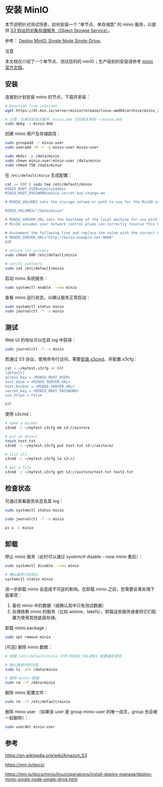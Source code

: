 # 安装 MinIO

本节说明针对测试场景，如何安装一个 “单节点、单存储盘” 的 minio 服务，以提供 <a target="_blank" rel="noopener noreferrer" href="https://en.wikipedia.org/wiki/Amazon_S3">S3 协议的对象存储服务（Object Storage Service）</a>。

参考： <a target="_blank" rel="noopener noreferrer" href="https://min.io/docs/minio/linux/operations/install-deploy-manage/deploy-minio-single-node-single-drive.html">Deploy MinIO: Single-Node Single-Drive</a>。

<aside class="note warning">
<div class="title">注意</div>

本文档仅介绍了一个单节点、测试目的的 minIO；生产级别的安装请参考  <a target="_blank" rel="noopener noreferrer" href="https://min.io/docs/">minio 官方文档</a>。

</aside>

## 安装

连接到计划安装 minio 的节点，下载并安装：

```bash
# Download from internet
wget https://dl.min.io/server/minio/release/linux-amd64/archive/minio_20231007150738.0.0_amd64.deb -O minio.deb

# 注意：在离线安装方案中，minio.deb 已经被复制到 ~/minio.deb
sudo dpkg -i minio.deb
```

创建 minio 用户及存储路径：

```bash
sudo groupadd -r minio-user
sudo useradd -M -r -g minio-user minio-user

sudo mkdir -p /data/minio
sudo chown minio-user:minio-user /data/minio
sudo chmod 750 /data/minio
```

在 `/etc/default/minio` 生成配置：

```bash
cat << EOF | sudo tee /etc/default/minio
MINIO_ROOT_USER=myminioadmin
MINIO_ROOT_PASSWORD=minio-secret-key-change-me

# MINIO_VOLUMES sets the storage volume or path to use for the MinIO server.

MINIO_VOLUMES="/data/minio"

# MINIO_SERVER_URL sets the hostname of the local machine for use with the MinIO Server
# MinIO assumes your network control plane can correctly resolve this hostname to the local machine

# Uncomment the following line and replace the value with the correct hostname for the local machine and port for the MinIO server (9000 by default).
# MINIO_SERVER_URL="http://minio.example.net:9000"
EOF

# ensure its privacy
sudo chmod 600 /etc/default/minio

# verify contents
sudo cat /etc/default/minio
```

启动 minio 系统服务：

```bash
sudo systemctl enable --now minio
```

查看 minio 运行状态，以确认服务正常启动：

```bash
sudo systemctl status minio
sudo journalctl -f -u minio
```

## 测试

Web UI 的地址可以在其 log 中获得：

```bash
sudo journalctl -f -u minio
```

若通过 S3 协议，使用命令行访问，需要[安装 s3cmd](../../appendix/install-s3cmd.md)，并配置 s3cfg：

```bash
cat > ~/mytest.s3cfg << EOF
[default]
access_key = <MINIO_ROOT_USER>
host_base = <MINIO_SERVER_URL>
host_bucket = <MINIO_SERVER_URL>
secret_key = <MINIO_ROOT_PASSWORD>
use_https = False

EOF
```

使用 s3cmd：

```bash
# make a bucket
s3cmd -c ~/mytest.s3cfg mb s3://aistore

# put an object
touch test.txt
s3cmd -c ~/mytest.s3cfg put test.txt s3://aistore/

# list all
s3cmd -c ~/mytest.s3cfg la s3://

# get a file
s3cmd -c ~/mytest.s3cfg get s3://aistore/test.txt test2.txt
```

## 检查状态

可通过查看服务状态及其 log：

```bash
sudo systemctl status minio

sudo journalctl -f -u minio

ps u -C minio
```

## 卸载

停止 minio 服务（此时可以通过 systemctl disable --now minio 重启）：

```bash
sudo systemctl disable --now minio

# 确认服务已经停止
systemctl status minio
```

进一步卸载 minio 会造成不可逆的影响。在卸载 minio 之前，您需要妥善处理下面事项：

1. 备份 minio 中的数据（或确认其中只有测试数据）
1. 处理依赖 minio 的服务（比如 aistore、lakefs），卸载这些服务或者将它们配置为使用其他底层存储。

卸载 minio package：

```bash
sudo apt remove minio
```

[可选] 删除 minio 数据：

```bash
# 根据 /etc/default/minio 中的 MINIO_VOLUMES 配置确定路径

# 确认路径中的内容
sudo ls -alh /data/minio

# 删除 minio 数据
sudo rm -rf /data/minio
```

删除 minio 配置文件：

```bash
sudo rm -rf /etc/default/minio
```

删除 minio user （如果该 user 是 group minio-user 的唯一成员，group 也会被一起删除）：

```bash
sudo userdel minio-user
```

## 参考

<https://en.wikipedia.org/wiki/Amazon_S3>

<https://min.io/docs/>

<https://min.io/docs/minio/linux/operations/install-deploy-manage/deploy-minio-single-node-single-drive.html>
